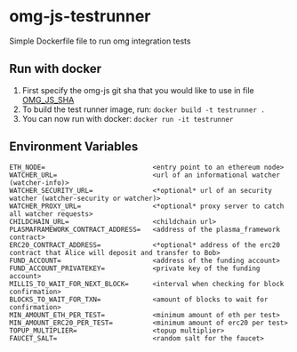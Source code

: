 # omg-js-testrunner

Simple Dockerfile file to run omg integration tests

## Run with docker
1. First specify the omg-js git sha that you would like to use in file [OMG_JS_SHA](./OMG_JS_SHA)
1. To build the test runner image, run: `docker build -t testrunner .`
1. You can now run with docker: `docker run -it testrunner`

## Environment Variables
```
ETH_NODE=                           <entry point to an ethereum node>
WATCHER_URL=                        <url of an informational watcher (watcher-info)>
WATCHER_SECURITY_URL=               <*optional* url of an security watcher (watcher-security or watcher)>
WATCHER_PROXY_URL=                  <*optional* proxy server to catch all watcher requests>
CHILDCHAIN_URL=                     <childchain url>
PLASMAFRAMEWORK_CONTRACT_ADDRESS=   <address of the plasma_framework contract>
ERC20_CONTRACT_ADDRESS=             <*optional* address of the erc20 contract that Alice will deposit and transfer to Bob>
FUND_ACCOUNT=                       <address of the funding account>
FUND_ACCOUNT_PRIVATEKEY=            <private key of the funding account>
MILLIS_TO_WAIT_FOR_NEXT_BLOCK=      <interval when checking for block confirmation>
BLOCKS_TO_WAIT_FOR_TXN=             <amount of blocks to wait for confirmation>
MIN_AMOUNT_ETH_PER_TEST=            <minimum amount of eth per test>
MIN_AMOUNT_ERC20_PER_TEST=          <minimum amount of erc20 per test>
TOPUP_MULTIPLIER=                   <topup multiplier>
FAUCET_SALT=                        <random salt for the faucet>
```
